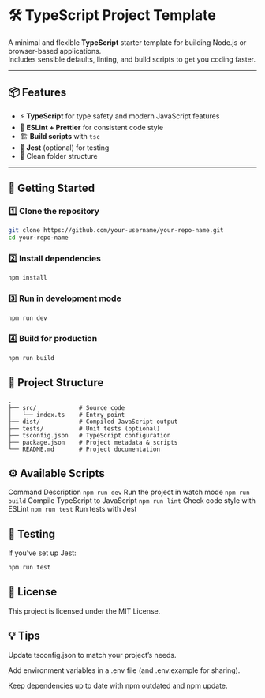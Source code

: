# 🛠️ TypeScript Project Template

A minimal and flexible **TypeScript** starter template for building Node.js or browser-based applications.  
Includes sensible defaults, linting, and build scripts to get you coding faster.

---

## 📦 Features

- ⚡ **TypeScript** for type safety and modern JavaScript features
- 🧹 **ESLint + Prettier** for consistent code style
- 🏗️ **Build scripts** with `tsc`
- 🧪 **Jest** (optional) for testing
- 📂 Clean folder structure

---

## 🚀 Getting Started

### 1️⃣ Clone the repository
```bash
git clone https://github.com/your-username/your-repo-name.git
cd your-repo-name
```
### 2️⃣ Install dependencies
```bash
npm install
```
### 3️⃣ Run in development mode
```bash
npm run dev
```
### 4️⃣ Build for production
```bash
npm run build
```
## 📂 Project Structure
```Code
.
├── src/            # Source code
│   └── index.ts    # Entry point
├── dist/           # Compiled JavaScript output
├── tests/          # Unit tests (optional)
├── tsconfig.json   # TypeScript configuration
├── package.json    # Project metadata & scripts
└── README.md       # Project documentation
```
## ⚙️ Available Scripts
Command	Description
`npm run dev`	Run the project in watch mode
`npm run build`	Compile TypeScript to JavaScript
`npm run lint`	Check code style with ESLint
`npm run test`	Run tests with Jest
## 🧪 Testing
If you’ve set up Jest:
```bash
npm run test
```
## 📜 License
This project is licensed under the MIT License.

## 💡 Tips
Update tsconfig.json to match your project’s needs.

Add environment variables in a .env file (and .env.example for sharing).

Keep dependencies up to date with npm outdated and npm update.
